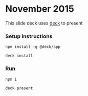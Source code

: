 # November 2015
This slide deck uses [deck](https://github.com/nearform/deck-app) to present

### Setup Instructions
```
npm install -g @deck/app
```

```
deck install
```

### Run
```
npm i
```

```
deck present
```

